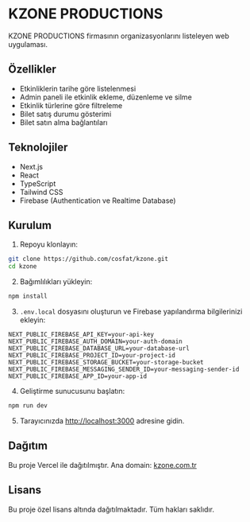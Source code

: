 # KZONE PRODUCTIONS

KZONE PRODUCTIONS firmasının organizasyonlarını listeleyen web uygulaması.

## Özellikler

- Etkinliklerin tarihe göre listelenmesi
- Admin paneli ile etkinlik ekleme, düzenleme ve silme
- Etkinlik türlerine göre filtreleme
- Bilet satış durumu gösterimi
- Bilet satın alma bağlantıları

## Teknolojiler

- Next.js
- React
- TypeScript
- Tailwind CSS
- Firebase (Authentication ve Realtime Database)

## Kurulum

1. Repoyu klonlayın:
```bash
git clone https://github.com/cosfat/kzone.git
cd kzone
```

2. Bağımlılıkları yükleyin:
```bash
npm install
```

3. `.env.local` dosyasını oluşturun ve Firebase yapılandırma bilgilerinizi ekleyin:
```
NEXT_PUBLIC_FIREBASE_API_KEY=your-api-key
NEXT_PUBLIC_FIREBASE_AUTH_DOMAIN=your-auth-domain
NEXT_PUBLIC_FIREBASE_DATABASE_URL=your-database-url
NEXT_PUBLIC_FIREBASE_PROJECT_ID=your-project-id
NEXT_PUBLIC_FIREBASE_STORAGE_BUCKET=your-storage-bucket
NEXT_PUBLIC_FIREBASE_MESSAGING_SENDER_ID=your-messaging-sender-id
NEXT_PUBLIC_FIREBASE_APP_ID=your-app-id
```

4. Geliştirme sunucusunu başlatın:
```bash
npm run dev
```

5. Tarayıcınızda [http://localhost:3000](http://localhost:3000) adresine gidin.

## Dağıtım

Bu proje Vercel ile dağıtılmıştır. Ana domain: [kzone.com.tr](https://kzone.com.tr)

## Lisans

Bu proje özel lisans altında dağıtılmaktadır. Tüm hakları saklıdır.
